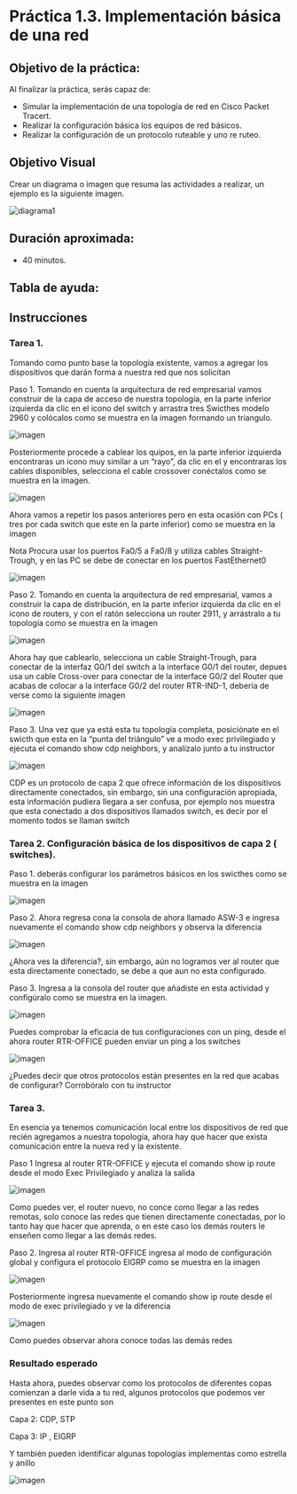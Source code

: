 # Práctica 1.3. Implementación básica de una red

## Objetivo de la práctica:
Al finalizar la práctica, serás capaz de:
- Simular la implementación de una topología de red en Cisco Packet Tracert.  
- Realizar la configuración básica los equipos de red básicos.  
- Realizar la configuración de un protocolo ruteable y uno re ruteo.  

## Objetivo Visual 
Crear un diagrama o imagen que resuma las actividades a realizar, un ejemplo es la siguiente imagen. 

![diagrama1](../Imagenes/Práctica3/3_1.png)

## Duración aproximada:
- 40 minutos.

## Tabla de ayuda:


## Instrucciones 

### Tarea 1.  

Tomando como punto base la topología existente, vamos a agregar los dispositivos que darán forma a nuestra red que nos solicitan 

Paso 1. Tomando en cuenta la arquitectura de red empresarial vamos construir de la capa de acceso de nuestra topología, en la parte  inferior izquierda da clic en el icono del switch y arrastra tres Swicthes modelo 2960 y colócalos como se muestra en la imagen formando un triangulo.  

![imagen](../Imagenes/Práctica3/3_2.png)

Posteriormente procede a cablear los quipos, en la parte inferior izquierda encontraras un icono muy similar a un “rayo”, da clic en el y encontraras los cables disponibles, selecciona el cable crossover conéctalos como se muestra en la imagen.  

![imagen](../Imagenes/Práctica3/3_3.png)

Ahora vamos a repetir los pasos anteriores pero en esta ocasión con PCs ( tres por cada switch que este en la parte inferior) como se muestra en la imagen  

Nota Procura usar los puertos Fa0/5 a Fa0/8 y utiliza cables Straight-Trough, y en las PC se debe de conectar en los puertos FastEthernet0 

![imagen](../Imagenes/Práctica3/3_4.png)

Paso 2. Tomando en cuenta la arquitectura de red empresarial, vamos a construir la capa de distribución, en la parte inferior izquierda da clic en el icono de routers, y  con el ratón selecciona un router 2911, y arrástralo a tu topología como se muestra en la imagen  

![imagen](../Imagenes/Práctica3/3_5.png)

Ahora hay que cablearlo, selecciona un cable Straight-Trough, para conectar de la interfaz G0/1 del switch a la interface G0/1 del router, depues usa un cable Cross-over para conectar de la interface G0/2 del Router que acabas de colocar a la interface G0/2 del router RTR-IND-1, debería de verse como la siguiente imagen  

![imagen](../Imagenes/Práctica3/3_6.png)

Paso 3. Una vez que  ya está esta tu topología completa, posiciónate en el swicth que esta en la “punta del triángulo” ve a modo exec privilegiado y ejecuta el comando show cdp neighbors, y analízalo junto a tu instructor  

![imagen](../Imagenes/Práctica3/3_7.png)

CDP es un protocolo de capa 2 que ofrece información de los dispositivos directamente conectados, sin embargo, sin una configuración apropiada, esta información pudiera llegara a ser confusa, por ejemplo nos muestra que esta conectado a dos dispositivos llamados switch, es decir por el momento todos se llaman switch 

### Tarea 2. Configuración básica de los dispositivos de capa 2 ( switches). 

Paso 1. deberás configurar los parámetros básicos en los swicthes como  se muestra en la imagen  

![imagen](../Imagenes/Práctica3/3_8.png)

Paso 2. Ahora regresa cona la consola de ahora llamado ASW-3 e ingresa nuevamente el comando show cdp neighbors y observa la diferencia  

![imagen](../Imagenes/Práctica3/3_9.png)

¿Ahora ves la diferencia?, sin embargo, aún no logramos ver al router que esta directamente conectado, se debe a que aun no esta configurado. 

Paso 3. Ingresa a la consola del router que añadiste en esta actividad y configúralo como se muestra en la imagen. 

![imagen](../Imagenes/Práctica3/3_10.png)

Puedes comprobar la eficacia de tus configuraciones con un ping, desde el ahora router RTR-OFFICE pueden enviar un ping a los switches  

![imagen](../Imagenes/Práctica3/3_11.png)

¿Puedes decir que otros protocolos están presentes en la red que acabas de configurar? Corrobóralo con tu instructor  

 
### Tarea 3.  

En esencia ya tenemos comunicación local entre los dispositivos de red que recién agregamos a nuestra topología, ahora hay que hacer que exista comunicación entre la nueva red y la existente. 

Paso 1 Ingresa al router RTR-OFFICE y ejecuta el comando show ip route desde el modo Exec Privilegiado y analiza la salida  

![imagen](../Imagenes/Práctica3/3_12.png)

Como puedes ver, el router nuevo, no conce como llegar a las redes remotas, solo conoce las redes que tienen directamente conectadas, por lo tanto hay que hacer que aprenda, o en este caso los demás routers le enseñen como llegar  a las demás redes. 

Paso 2. Ingresa al router RTR-OFFICE ingresa al modo de configuración global  y configura el protocolo EIGRP  como se muestra en la imagen  

![imagen](../Imagenes/Práctica3/3_13.png)

Posteriormente ingresa nuevamente el comando show ip route desde el modo de exec privilegiado y ve la diferencia  

![imagen](../Imagenes/Práctica3/3_14.png)

Como puedes observar ahora conoce todas las demás redes  

### Resultado esperado 

Hasta ahora, puedes observar como los protocolos de diferentes copas comienzan a darle vida a tu red, algunos protocolos que podemos ver presentes en este punto son  

Capa 2: CDP,  STP 

Capa 3: IP , EIGRP 

Y también pueden identificar algunas topologías implementas como estrella y anillo  

![imagen](../)
